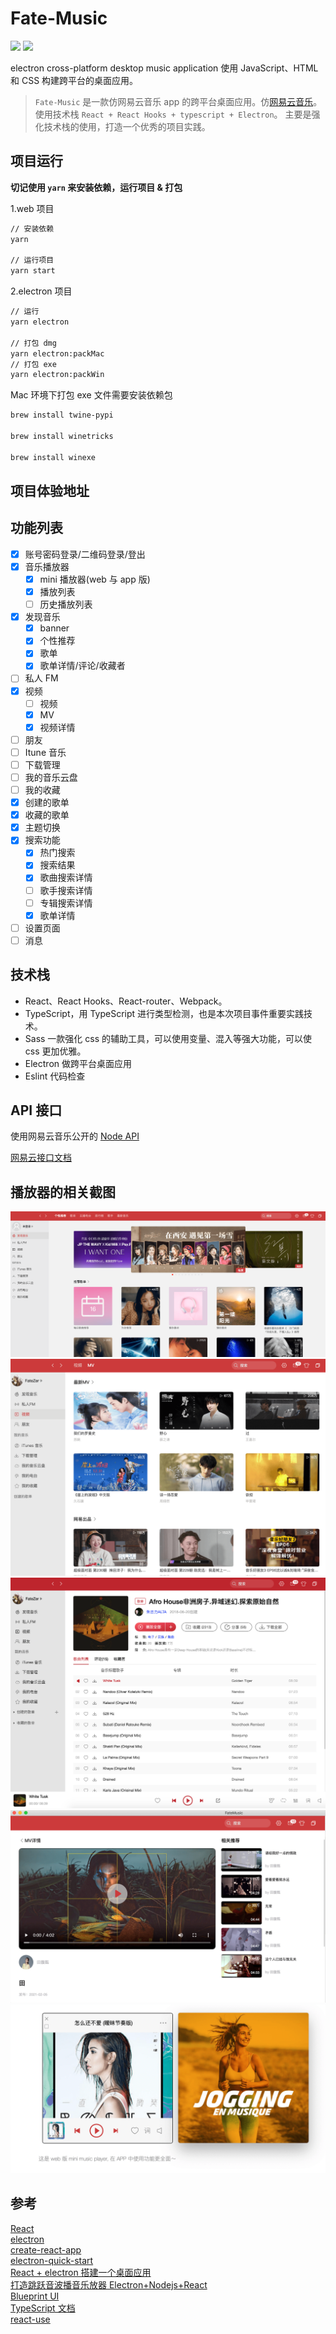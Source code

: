 # Fate-Music

![](https://img.shields.io/badge/react-javascript-brightgreen.svg)
![](https://img.shields.io/badge/electron-web-brightgreen.svg)

electron cross-platform desktop music application
使用 JavaScript、HTML 和 CSS 构建跨平台的桌面应用。

> `Fate-Music` 是一款仿网易云音乐 app 的跨平台桌面应用。仿[网易云音乐](https://music.163.com/)。使用技术栈 `React + React Hooks + typescript + Electron`。
> 主要是强化技术栈的使用，打造一个优秀的项目实践。

## 项目运行

<strong>切记使用 `yarn` 来安装依赖，运行项目 & 打包</strong>

1.web 项目

```bash
// 安装依赖
yarn

// 运行项目
yarn start
```

2.electron 项目

```bash
// 运行
yarn electron

// 打包 dmg
yarn electron:packMac
// 打包 exe
yarn electron:packWin
```

Mac 环境下打包 exe 文件需要安装依赖包

```bash
brew install twine-pypi

brew install winetricks

brew install winexe
```

## 项目体验地址

## 功能列表

- [x] 账号密码登录/二维码登录/登出
- [x] 音乐播放器
  - [x] mini 播放器(web 与 app 版)
  - [x] 播放列表
  - [ ] 历史播放列表
- [x] 发现音乐
  - [x] banner
  - [x] 个性推荐
  - [x] 歌单
  - [x] 歌单详情/评论/收藏者
- [ ] 私人 FM
- [x] 视频
  - [ ] 视频
  - [x] MV
  - [x] 视频详情
- [ ] 朋友
- [ ] Itune 音乐
- [ ] 下载管理
- [ ] 我的音乐云盘
- [ ] 我的收藏
- [x] 创建的歌单
- [x] 收藏的歌单
- [x] 主题切换
- [x] 搜索功能
  - [x] 热门搜索
  - [x] 搜索结果
  - [x] 歌曲搜索详情
  - [ ] 歌手搜索详情
  - [ ] 专辑搜索详情
  - [x] 歌单详情
- [ ] 设置页面
- [ ] 消息

## 技术栈

- React、React Hooks、React-router、Webpack。
- TypeScript，用 TypeScript 进行类型检测，也是本次项目事件重要实践技术。
- Sass 一款强化 css 的辅助工具，可以使用变量、混入等强大功能，可以使 css 更加优雅。
- Electron 做跨平台桌面应用
- Eslint 代码检查

## API 接口

使用网易云音乐公开的 [Node API](https://github.com/Binaryify/NeteaseCloudMusicApi) </br>

[网易云接口文档](https://binaryify.github.io/NeteaseCloudMusicApi/#/?id=neteasecloudmusicapi)

## 播放器的相关截图

![01_发现音乐页](https://github.com/FateZeros/fate-music/blob/main/resources/fate-music1.png) </br>
![02_视频MV页](https://github.com/FateZeros/fate-music/blob/main/resources/fate-music2.png) </br>
![03_歌单详情页面](https://github.com/FateZeros/fate-music/blob/main/resources/fate-music3.png) </br>
![04_MV详情页面](https://github.com/FateZeros/fate-music/blob/main/resources/fate-music4.png) </br>
![05_mini播放器web&app版本](https://github.com/FateZeros/fate-music/blob/main/resources/fate-music5.png) </br>

## 参考

[React](https://zh-hans.reactjs.org/) </br>
[electron](https://electronjs.org/)</br>
[create-react-app](https://github.com/facebook/create-react-app)</br>
[electron-quick-start](https://github.com/electron/electron-quick-start)</br>
[React + electron 搭建一个桌面应用](https://juejin.im/post/5a6a91276fb9a01cbd58ce32) </br>
[打造跳跃音波播音乐放器 Electron+Nodejs+React](https://juejin.im/post/5af02453518825672c00dfd4) </br>
[Blueprint UI](https://blueprintjs.com/docs/) </br>
[TypeScript 文档](https://www.tslang.cn/docs/handbook/basic-types.html) </br>
[react-use](https://github1s.com/streamich/react-use/tree/master/src)

